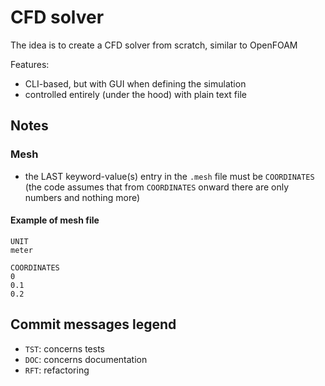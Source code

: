 # CFD solver #
The idea is to create a CFD solver from scratch, similar to OpenFOAM

Features:
- CLI-based, but with GUI when defining the simulation
- controlled entirely (under the hood) with plain text file

## Notes ##

### Mesh ###
- the LAST keyword-value(s) entry in the `.mesh` file must be `COORDINATES` (the code assumes that from `COORDINATES` onward there are only numbers and nothing more)


#### Example of mesh file ####
```
UNIT
meter

COORDINATES
0
0.1
0.2
```

## Commit messages legend ##

- `TST`: concerns tests
- `DOC`: concerns documentation
- `RFT`: refactoring